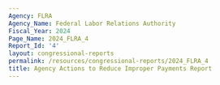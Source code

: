 ```yaml
---
Agency: FLRA
Agency_Name: Federal Labor Relations Authority
Fiscal_Year: 2024
Page_Name: 2024_FLRA_4
Report_Id: '4'
layout: congressional-reports
permalink: /resources/congressional-reports/2024_FLRA_4
title: Agency Actions to Reduce Improper Payments Report
---
```

